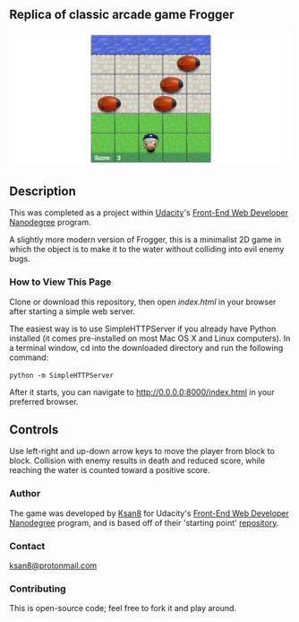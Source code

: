 ## Replica of classic arcade game Frogger

![Frogger screenshot](./frogger-screenshot.png)

## Description
This was completed as a project within [Udacity](https://www.udacity.com/)'s  [Front-End Web Developer Nanodegree](https://www.udacity.com/course/front-end-web-developer-nanodegree--nd001?v=fe1) program.

A slightly more modern version of Frogger, this is a minimalist 2D game in which the object is to make it to the water without colliding into evil enemy bugs.

### How to View This Page
Clone or download this repository, then open _index.html_ in your browser after starting a simple web server.

The easiest way is to use SimpleHTTPServer if you already have Python installed (it comes pre-installed on most Mac OS X and Linux computers). In a terminal window, cd into the downloaded directory and run the following command:

`python -m SimpleHTTPServer`

After it starts, you can navigate to http://0.0.0.0:8000/index.html in your preferred browser.

## Controls
Use left-right and up-down arrow keys to move the player from block to block. Collision with enemy results in death and reduced score, while reaching the water is counted toward a positive score.

### Author
The game was developed by [Ksan8](https://github.com/Ksan8) for Udacity's [Front-End Web Developer Nanodegree](https://www.udacity.com/course/front-end-web-developer-nanodegree--nd001) program, and is based off of their 'starting point' [repository](https://github.com/udacity/frontend-nanodegree-arcade-game).

### Contact
ksan8@protonmail.com

### Contributing
This is open-source code; feel free to fork it and play around.

